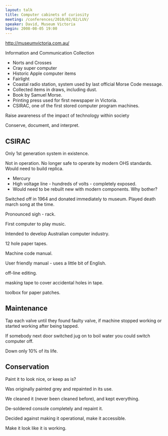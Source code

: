 ```yaml
---
layout: talk
title: Computer cabinets of curiosity
meeting: /conferences/2010/02/02/LUV/
speaker: David, Museum Victoria
begin: 2008-08-05 19:00
---
```

<http://museumvictoria.com.au/>

Information and Communication Collection

* Norts and Crosses
* Cray super computer
* Historic Apple computer items
* Fairlight
* Coastal radio station, system used by last official Morse Code message.
* Collected items in draws, including dust.
* Book by Samuel Morse.
* Printing press used for first newspaper in Victoria.
* CSIRAC, one of the first stored computer program machines.

Raise awareness of the impact of technology within society

Conserve, document, and interpret.

## CSIRAC

Only 1st generation system in existence.

Not in operation. No longer safe to operate by modern OHS standards. Would need to build replica.

* Mercury
* High voltage line - hundreds of volts - completely exposed.
* Would need to be rebuilt new with modern components. Why bother?

Switched off in 1964 and donated immediately to museum. Played death march song at the time.

Pronounced sigh - rack.

First computer to play music.

Intended to develop Australian computer industry.

12 hole paper tapes.

Machine code manual.

User friendly manual - uses a little bit of English.

off-line editing.

masking tape to cover accidental holes in tape.

toolbox for paper patches.

## Maintenance

Tap each valve until they found faulty valve, if machine stopped working or started working after being tapped.

If somebody next door switched jug on to boil water you could switch computer off.

Down only 10% of its life.

## Conservation

Paint it to look nice, or keep as is?

Was originally painted grey and repainted in its use.

We cleaned it (never been cleaned before), and kept everything.

De-soldered console completely and repaint it.

Decided against making it operational, make it accessible.

Make it look like it is working.

